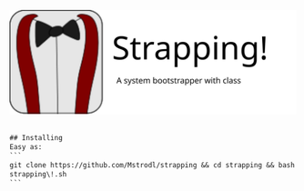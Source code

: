 ![logo](https://github.com/Mstrodl/strapping/raw/master/strapping-text.svg)
````

## Installing
Easy as:
```
git clone https://github.com/Mstrodl/strapping && cd strapping && bash strapping\!.sh
```
